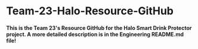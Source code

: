 # Team-23-Halo-Resource-GitHub
#### This is the Team 23's Resource GitHub for the Halo Smart Drink Protector project. A more detailed description is in the Engineering README.md file! 
